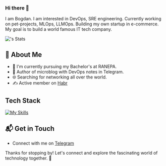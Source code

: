### Hi there 👋

I am Bogdan. I am interested in DevOps, SRE engineering. Currently working on pet-projects, MLOps, LLMOps. Building my own startup in e-commerce. My goal is to build a world famous IT tech company.

![<username>'s Stats](https://github-readme-stats.vercel.app/api?username=byusupdzhanov&theme=vue-dark&show_icons=true&hide_border=true&count_private=true)

## 🚀 About Me

- 🔭 I'm currently pursuing my Bachelor's at RANEPA.
- 📝 Author of microblog with DevOps notes in Telegram.
- 🌐 Searching for networking all over the world.
- ✍️ Active member on [Habr](https://habr.com/)

## Tech Stack
[![My Skills](https://skillicons.dev/icons?i=git,kubernetes,docker,go,python,ansible,terraform,bash,gcp,aws,jenkins,postgresql)](https://skillicons.dev)

## 📬 Get in Touch

- Connect with me on [Telegram](https://t.me/dontbesoseriouspls)

Thanks for stopping by! Let's connect and explore the fascinating world of technology together. 🚀



<!--

Here are some ideas to get you started:

- 🔭 I’m currently working on ...
- 🌱 I’m currently learning ...
- 👯 I’m looking to collaborate on ...
- 🤔 I’m looking for help with ...
- 💬 Ask me about ...
- 📫 How to reach me: ...
- 😄 Pronouns: ...
- ⚡ Fun fact: ...
-->

